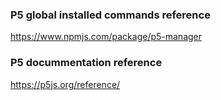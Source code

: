 ### P5 global installed commands reference

https://www.npmjs.com/package/p5-manager

### P5 docummentation reference

https://p5js.org/reference/
